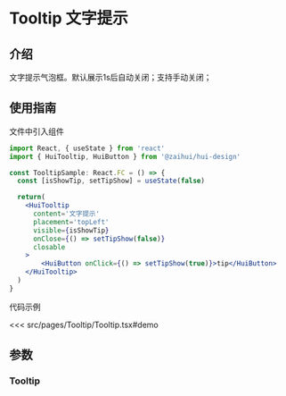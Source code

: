 # Tooltip 文字提示

## 介绍
文字提示气泡框。默认展示1s后自动关闭；支持手动关闭；

## 使用指南

文件中引入组件

```jsx
import React, { useState } from 'react'
import { HuiTooltip, HuiButton } from '@zaihui/hui-design'

const TooltipSample: React.FC = () => {
  const [isShowTip, setTipShow] = useState(false)

  return(
    <HuiTooltip
      content='文字提示'
      placement='topLeft'
      visible={isShowTip}
      onClose={() => setTipShow(false)}
      closable
    >
        <HuiButton onClick={() => setTipShow(true)}>tip</HuiButton>
    </HuiTooltip>
  )
}
```

代码示例

<<< src/pages/Tooltip/Tooltip.tsx#demo

## 参数

### Tooltip
<auto-doc path="components/Tooltip/Tooltip.tsx" />

<demo-phone page="/pages/Tooltip/Tooltip" />
